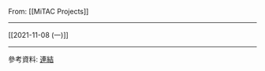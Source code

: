 From: [[MiTAC Projects]]

---

[[2021-11-08 (一)]]


---
參考資料: [連結](https://docs.google.com/presentation/d/1qqjYdCux5gzLg666Y5Lxz6K_q6YkXcVz/edit?usp=sharing&ouid=112782493369308983971&rtpof=true&sd=true)